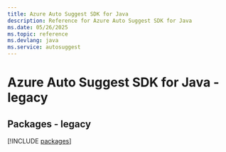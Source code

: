 ```yaml
---
title: Azure Auto Suggest SDK for Java
description: Reference for Azure Auto Suggest SDK for Java
ms.date: 05/26/2025
ms.topic: reference
ms.devlang: java
ms.service: autosuggest
---
```

# Azure Auto Suggest SDK for Java - legacy
## Packages - legacy
[!INCLUDE [packages](auto-suggest-index.md)]